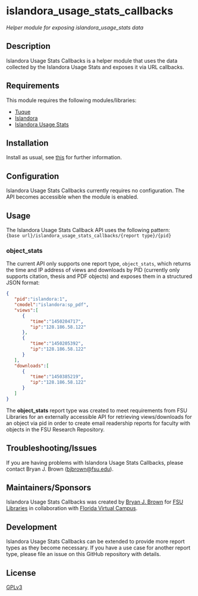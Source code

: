 # islandora_usage_stats_callbacks
*Helper module for exposing islandora_usage_stats data*

## Description
Islandora Usage Stats Callbacks is a helper module that uses the data collected by the Islandora Usage Stats and exposes it via URL callbacks.

## Requirements
This module requires the following modules/libraries:
* [Tuque](https://github.com/islandora/tuque)
* [Islandora](https://github.com/islandora/islandora)
* [Islandora Usage Stats](https://github.com/Islandora/islandora_usage_stats)

## Installation
Install as usual, see [this](https://drupal.org/documentation/install/modules-themes/modules-7) for further information.

## Configuration
Islandora Usage Stats Callbacks currently requires no configuration. The API becomes accessible when the module is enabled.

## Usage
The Islandora Usage Stats Callback API uses the following pattern:  
`{base url}/islandora_usage_stats_callbacks/{report type}/{pid}`

### object_stats
The current API only supports one report type, `object_stats`, which returns the time and IP address of views and downloads by PID (currently only supports citation, thesis and PDF objects) and exposes them in a structured JSON format:
```json
{  
   "pid":"islandora:1",
   "cmodel":"islandora:sp_pdf",
   "views":[  
      {  
         "time":"1450204717",
         "ip":"128.186.58.122"
      },
      {  
         "time":"1450205392",
         "ip":"128.186.58.122"
      }
   ],
   "downloads":[  
      {  
         "time":"1450385219",
         "ip":"128.186.58.122"
      }
   ]
}
```
The **object_stats** report type was created to meet requirements from  FSU Libraries for an externally accessible API for retrieving views/downloads for an object via pid in order to create email readership reports for faculty with objects in the FSU Research Repository.

## Troubleshooting/Issues
If you are having problems with Islandora Usage Stats Callbacks, please contact Bryan J. Brown (bjbrown@fsu.edu).

## Maintainers/Sponsors
Islandora Usage Stats Callbacks was created by [Bryan J. Brown](https://github.com/bryjbrown) for [FSU Libraries](https://www.lib.fsu.edu) in collaboration with [Florida Virtual Campus](https://github.com/flvc).

## Development
Islandora Usage Stats Callbacks can be extended to provide more report types as they become necessary.
If you have a use case for another report type, please file an issue on this GitHub repository with details.

## License
[GPLv3](http://www.gnu.org/licenses/gpl-3.0.txt)
